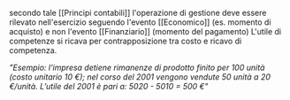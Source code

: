 secondo tale [[Principi contabili]]
	l'operazione di gestione deve essere rilevato nell'esercizio seguendo l'evento  [[Economico]] (es. momento di acquisto) e non l'evento [[Finanziario]] (momento del pagamento)
L'utile di competenze si ricava per contrapposizione tra costo e ricavo di competenza.

*"Esempio: l’impresa detiene rimanenze di prodotto finito per 100 unità (costo unitario*
*10 €); nel corso del 2001 vengono vendute 50 unità a 20 €/unità. L’utile del 2001 è*
*pari a: 5020 - 5010 = 500 €"*

